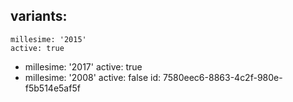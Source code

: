 variants:
  -
    millesime: '2015'
    active: true
  -
    millesime: '2017'
    active: true
  -
    millesime: '2008'
    active: false
id: 7580eec6-8863-4c2f-980e-f5b514e5af5f

